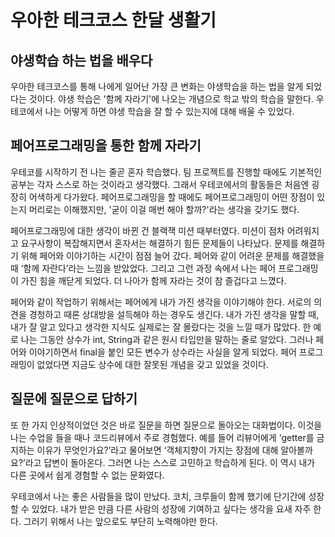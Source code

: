 # 우아한 테크코스 한달 생활기

## 야생학습 하는 법을 배우다
  우아한 테크코스를 통해 나에게 일어난 가장 큰 변화는 야생학습을 하는 법을 알게 되었다는 것이다. 야생 학습은 '함께 자라기'에 나오는 개념으로 학교 밖의 학습을 말한다. 우테코에서 나는 어떻게 하면 야생 학습을 잘 할 수 있는지에 대해 배울 수 있었다.

## 페어프로그래밍을 통한 함께 자라기
  우테코를 시작하기 전 나는 줄곧 혼자 학습했다. 팀 프로젝트를 진행할 때에도 기본적인 공부는 각자 스스로 하는 것이라고 생각했다. 그래서 우테코에서의 활동들은 처음엔 굉장히 어색하게 다가왔다. 페어프로그래밍을 할 때에도 페어프로그래밍이 어떤 장점이 있는지 머리로는 이해했지만, '굳이 이걸 매번 해야 할까?'라는 생각을 갖기도 했다.

  페어프로그래밍에 대한 생각이 바뀐 건 블랙잭 미션 때부터였다. 미션이 점차 어려워지고 요구사항이 복잡해지면서 혼자서는 해결하기 힘든 문제들이 나타났다. 문제를 해결하기 위해 페어와 이야기하는 시간이 점점 늘어 갔다. 페어와 같이 어려운 문제를 해결했을 때 ‘함께 자란다’라는 느낌을 받았었다. 그리고 그런 과정 속에서 나는 페어 프로그래밍이 가진 힘을 깨닫게 되었다. 더 나아가 함께 자라는 것이 참 즐겁다고 느꼈다.

  페어와 같이 작업하기 위해서는 페어에게 내가 가진 생각을 이야기해야 한다. 서로의 의견을 경청하고 때론 상대방을 설득해야 하는 경우도 생긴다. 내가 가진 생각을 말할 때, 내가 잘 알고 있다고 생각한 지식도 실제로는 잘 몰랐다는 것을 느낄 때가 많았다. 한 예로 나는 그동안 상수가 int, String과 같은 원시 타입만을 말하는 줄로 알았다. 그러나 페어와 이야기하면서 final을 붙인 모든 변수가 상수라는 사실을 알게 되었다. 페어 프로그래밍이 없었다면 지금도 상수에 대한 잘못된 개념을 갖고 있었을 것이다.

## 질문에 질문으로 답하기
  또 한 가지 인상적이었던 것은 바로 질문을 하면 질문으로 돌아오는 대화법이다. 이것을 나는 수업을 들을 때나 코드리뷰에서 주로 경험했다. 예를 들어 리뷰어에게 ‘getter를 금지하는 이유가 무엇인가요?’라고 물어보면 ‘객체지향이 가지는 장점에 대해 알아볼까요?’라고 답변이 돌아온다. 그러면 나는 스스로 고민하고 학습하게 된다. 이 역시 내가 다른 곳에서 쉽게 경험할 수 없는 문화였다.

  우테코에서 나는 좋은 사람들을 많이 만났다. 코치, 크루들이 함께 했기에 단기간에 성장할 수 있었다. 내가 받은 만큼 다른 사람의 성장에 기여하고 싶다는 생각을 요새 자주 한다. 그러기 위해서 나는 앞으로도 부단히 노력해야만 한다.